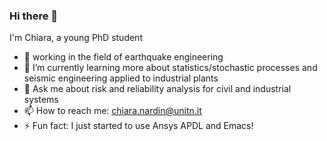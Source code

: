 ### Hi there 👋
I'm Chiara, a young PhD student 
- 🔎 working in the field of earthquake engineering
- 🌱 I’m currently learning more about statistics/stochastic processes and seismic engineering applied to industrial plants
- 💬 Ask me about risk and reliability analysis for civil and industrial systems
- 📫 How to reach me: chiara.nardin@unitn.it
- ⚡ Fun fact: I just started to use Ansys APDL and Emacs!

<!--
**kia13nn/kia13nn** is a ✨ _special_ ✨ repository because its `README.md` (this file) appears on your GitHub profile.

Here are some ideas to get you started:

- 🔭 I’m currently working on ...
- 🌱 I’m currently learning ...
- 👯 I’m looking to collaborate on ...
- 🤔 I’m looking for help with ...
- 💬 Ask me about ...
- 📫 How to reach me: ...
- 😄 Pronouns: ...
- ⚡ Fun fact: ...
-->
